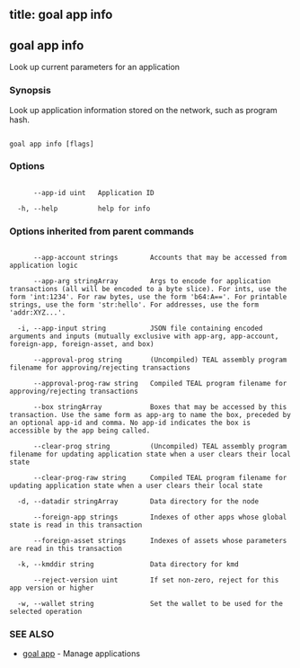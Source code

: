 title: goal app info
---
## goal app info



Look up current parameters for an application



### Synopsis



Look up application information stored on the network, such as program hash.



```

goal app info [flags]

```



### Options



```

      --app-id uint   Application ID

  -h, --help          help for info

```



### Options inherited from parent commands



```

      --app-account strings        Accounts that may be accessed from application logic

      --app-arg stringArray        Args to encode for application transactions (all will be encoded to a byte slice). For ints, use the form 'int:1234'. For raw bytes, use the form 'b64:A=='. For printable strings, use the form 'str:hello'. For addresses, use the form 'addr:XYZ...'.

  -i, --app-input string           JSON file containing encoded arguments and inputs (mutually exclusive with app-arg, app-account, foreign-app, foreign-asset, and box)

      --approval-prog string       (Uncompiled) TEAL assembly program filename for approving/rejecting transactions

      --approval-prog-raw string   Compiled TEAL program filename for approving/rejecting transactions

      --box stringArray            Boxes that may be accessed by this transaction. Use the same form as app-arg to name the box, preceded by an optional app-id and comma. No app-id indicates the box is accessible by the app being called.

      --clear-prog string          (Uncompiled) TEAL assembly program filename for updating application state when a user clears their local state

      --clear-prog-raw string      Compiled TEAL program filename for updating application state when a user clears their local state

  -d, --datadir stringArray        Data directory for the node

      --foreign-app strings        Indexes of other apps whose global state is read in this transaction

      --foreign-asset strings      Indexes of assets whose parameters are read in this transaction

  -k, --kmddir string              Data directory for kmd

      --reject-version uint        If set non-zero, reject for this app version or higher

  -w, --wallet string              Set the wallet to be used for the selected operation

```



### SEE ALSO



* [goal app](../../app/app/)	 - Manage applications



